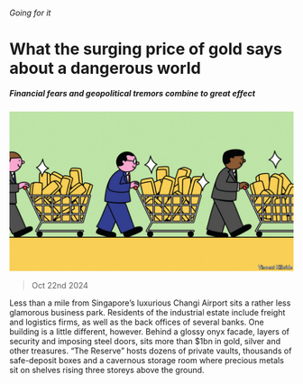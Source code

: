 ###### Going for it

# What the surging price of gold says about a dangerous world 

##### Financial fears and geopolitical tremors combine to great effect 

![image](images/20241026_FND001.jpg) 

> Oct 22nd 2024 

Less than a mile from Singapore’s luxurious Changi Airport sits a rather less glamorous business park. Residents of the industrial estate include freight and logistics firms, as well as the back offices of several banks. One building is a little different, however. Behind a glossy onyx facade, layers of security and imposing steel doors, sits more than $1bn in gold, silver and other treasures. “The Reserve” hosts dozens of private vaults, thousands of safe-deposit boxes and a cavernous storage room where precious metals sit on shelves rising three storeys above the ground. 

